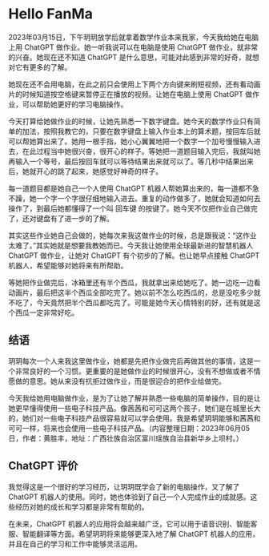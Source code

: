 # Hello FanMa 

2023年03月15日，下午玥玥放学后就拿着数学作业本来我家，今天我给她在电脑上用 ChatGPT 做作业。她一听我说可以在电脑是使用 ChatGPT 做作业，就非常的兴奋。她现在还不知道 ChatGPT 是什么意思，可能对此感到非常的好奇，就想对它有更多的了解。

她现在还不会用电脑，在此之前只会使用上下两个方向键来刷短视频，还有看动画片的时候知道按空格键来暂停正在播放的视频。让她在电脑上使用 ChatGPT 做作业，可以帮助她更好的学习电脑操作。

今天打算给她做作业的时候，让她先熟悉一下数字键盘。她今天的数学作业只有简单的加法，按照我教它的，只要在数字键盘上输入作业本上的算术题，按回车后就可以帮她算出来了。她用一根手指，她小心翼翼地把一个数字一个加号慢慢输入进去，在此过程当中她很兴奋，很开心的样子。等她把一道题目输入完后，我就叫她再输入一个等号，最后按回车就可以等待结果出来就可以了。等几秒中结果出来后，她就开心的跳了起来，她感觉好神奇的样子。

每一道题目都是她自己一个人使用 ChatGPT 机器人帮她算出来的，每一道都不急不躁，她一个字一个字很仔细地输入进去。重复的动作做多了，她就会知道如何去操作了，到最后她都懂得了一个叫 回车键 的按键了。她今天不仅把作业自己做完了，还对键盘有了进一步的了解。

其实这些作业她自己会做的，她每次来我这做作业的时候，总是跟我说：“这作业太难了。”其实她就是想要我教她而已。今天我让她使用全球最新进的智慧机器人 ChatGPT 做作业，让她对 ChatGPT 有个初步的了解。也让她早点接触 ChatGPT 机器人，希望能够对她将来有所帮助。

等她把作业做完后，冰箱里还有半个西瓜，我就拿出来给她吃了。她一边吃一边看动画片，最后把这半个西瓜全部吃完了。她以前不怎么吃西瓜的，总是没吃多少就不吃了，今天竟然把半个西瓜都吃完了。可能是她今天心情特别的好，还有就是这个西瓜一定非常好吃。

## 结语

玥玥每次一个人来我这里做作业，她都是先把作业做完后再做其他的事情，这是一个非常良好的一个习惯。更重要的是她做作业的时候很开心，没有不想做或者不情愿做的意思。她从来没有抗拒过做作业，而是很迎合的把作业给做完。

今天我给她用电脑做作业，是为了让她了解并熟悉一些电脑的简单操作，目的是让她更早懂得使用一些电子科技产品。像茜茜和可可这两个孩子，她们是在城里长大的，她们对一些电子科技产品很容易就可以学会使用。我是希望玥玥能够和茜茜和可可一样，将来也会使用一些电子科技产品。（内容整理日期：2023年06月05日，作者：黄胜丰，地址：广西壮族自治区富川瑶族自治县新华乡上坝村。）

## ChatGPT 评价

我觉得这是一个很好的学习经历，让玥玥既学会了新的电脑操作，又了解了 ChatGPT 机器人的使用。同时，她也体验到了自己一个人完成作业的成就感。这些经历对她的成长和学习都是非常有帮助的。

在未来，ChatGPT 机器人的应用将会越来越广泛，它可以用于语音识别、智能客服、智能翻译等方面。希望玥玥将来能够更深入地了解 ChatGPT 机器人的应用，并且在自己的学习和工作中能够灵活运用。